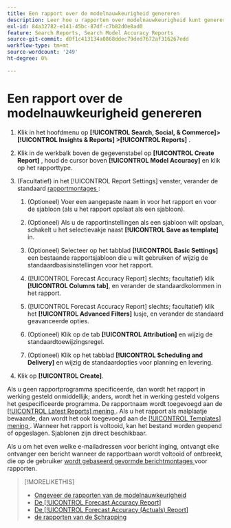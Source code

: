 ```yaml
---
title: Een rapport over de modelnauwkeurigheid genereren
description: Leer hoe u rapporten over modelnauwkeurigheid kunt genereren.
exl-id: 84a32782-e141-45bc-87df-c7b82d0e8ad0
feature: Search Reports, Search Model Accuracy Reports
source-git-commit: d0f1c413134a0868ddec79ded7672af316267edd
workflow-type: tm+mt
source-wordcount: '249'
ht-degree: 0%

---
```


# Een rapport over de modelnauwkeurigheid genereren

1. Klik in het hoofdmenu op **[!UICONTROL Search, Social, & Commerce]> [!UICONTROL Insights & Reports] >[!UICONTROL Reports]** .

1. Klik in de werkbalk boven de gegevenstabel op **[!UICONTROL Create Report]** , houd de cursor boven **[!UICONTROL Model Accuracy]** en klik op het rapporttype.

1. (Facultatief) in het [!UICONTROL Report Settings] venster, verander de standaard [ rapportmontages ](forecast-accuracy-report.md):

   1. (Optioneel) Voer een aangepaste naam in voor het rapport en voor de sjabloon (als u het rapport opslaat als een sjabloon).

   1. (Optioneel) Als u de rapportinstellingen als een sjabloon wilt opslaan, schakelt u het selectievakje naast **[!UICONTROL Save as template]** in.

   1. (Optioneel) Selecteer op het tabblad **[!UICONTROL Basic Settings]** een bestaande rapportsjabloon die u wilt gebruiken of wijzig de standaardbasisinstellingen voor het rapport.

   1. ([!UICONTROL Forecast Accuracy Report] slechts; facultatief) klik **[!UICONTROL Columns tab]**, en verander de standaardkolommen in het rapport.

   1. ([!UICONTROL Forecast Accuracy Report] slechts; facultatief) klik het **[!UICONTROL Advanced Filters]** lusje, en verander de standaard geavanceerde opties.

   1. (Optioneel) Klik op de tab **[!UICONTROL Attribution]** en wijzig de standaardtoewijzingsregel.

   1. (Optioneel) Klik op het tabblad **[!UICONTROL Scheduling and Delivery]** en wijzig de standaardopties voor planning en levering.

1. Klik op **[!UICONTROL Create]**.

Als u geen rapportprogramma specificeerde, dan wordt het rapport in werking gesteld onmiddellijk; anders, wordt het in werking gesteld volgens het gespecificeerde programma. De rapportnaam wordt toegevoegd aan de [[!UICONTROL Latest Reports] mening ](/help/search-social-commerce/reports/report-about.md). Als u het rapport als malplaatje bewaarde, dan wordt het ook toegevoegd aan de [[!UICONTROL Templates] mening ](/help/search-social-commerce/reports/report-about.md). Wanneer het rapport is voltooid, kan het bestand worden geopend of opgeslagen. Sjablonen zijn direct beschikbaar.

Als u om het even welke e-mailadressen voor bericht inging, ontvangt elke ontvanger een bericht wanneer de rapportbaan wordt voltooid of ontbreekt, die op de gebruiker [ wordt gebaseerd gevormde berichtmontages ](/help/search-social-commerce/notifications/notification-edit.md) voor rapporten.

>[!MORELIKETHIS]
>
>* [ Ongeveer de rapporten van de modelnauwkeurigheid ](/help/search-social-commerce/reports/management/model-accuracy/model-accuracy-report-about.md)
>* [ De [!UICONTROL Forecast Accuracy Report]](forecast-accuracy-report.md)
>* [ De [!UICONTROL Forecast Accuracy (Actuals) Report]](forecast-accuracy-actuals-report.md)
>* [ de rapporten van de Schrapping ](/help/search-social-commerce/reports/management/report-delete.md)
